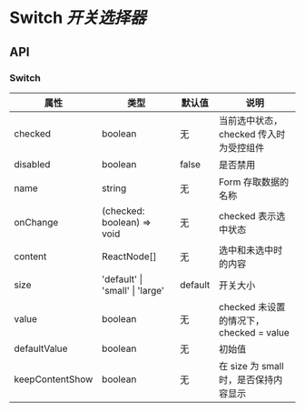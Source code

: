 # Switch *开关选择器*

<example />

## API

### Switch

| 属性 | 类型 | 默认值 | 说明 |
| --- | --- | --- | --- |
| checked | boolean | 无 | 当前选中状态，checked 传入时为受控组件 |
| disabled | boolean | false | 是否禁用 |
| name | string | 无 | Form 存取数据的名称 |
| onChange | (checked: boolean) => void | 无 | checked 表示选中状态 |
| content | ReactNode[] | 无 | 选中和未选中时的内容 |
| size | 'default' \| 'small' \| 'large' | default | 开关大小 |
| value | boolean | 无 | checked 未设置的情况下， checked = value |
| defaultValue | boolean | 无 | 初始值 |
| keepContentShow | boolean | 无 | 在 size 为 small 时，是否保持内容显示 |

